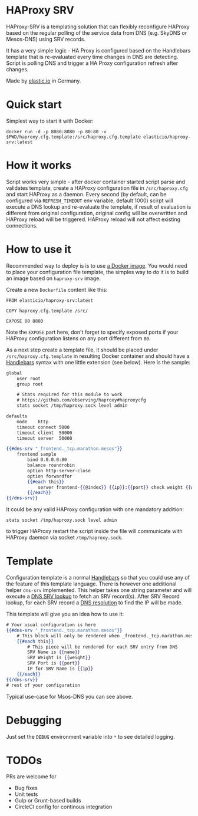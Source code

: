 # HAProxy SRV

HAProxy-SRV is a templating solution that can flexibly reconfigure HAProxy based on the regular polling of the
service data from DNS (e.g. SkyDNS or Mesos-DNS) using SRV records.

It has a very simple logic - HA Proxy is configured based on the Handlebars template that is re-evaluated every time changes in DNS are detecting. Script is polling DNS and trigger a HA Proxy configuration refresh after changes.

Made by [elastic.io](http://www.elastic.io) in Germany.

# Quick start

Simplest way to start it with Docker:

```
docker run -d -p 8080:8080 -p 80:80 -v $PWD/haproxy.cfg.template:/src/haproxy.cfg.template elasticio/haproxy-srv:latest
```

# How it works

Script works very simple - after docker container started script parse and validates template, create a HAProxy configuration file in ``/src/haproxy.cfg`` and start HAProxy as a daemon. Every second (by default, can be configured via ``REFRESH_TIMEOUT`` env variable, default 1000) scirpt will execute a DNS lookup and re-evaluate the template, if result of evaluation is different from original configuration, original config will be overwritten and HAProxy reload will be triggered. HAProxy reload will not affect existing connections.

# How to use it

Recommended way to deploy is is to use [a Docker image](https://hub.docker.com/r/elasticio/haproxy-srv/). You would need to place your configuration file template, the simples way to do it is to build an image based on ``haproxy-srv`` image. 

Create a new ``Dockerfile`` content like this:

```
FROM elasticio/haproxy-srv:latest

COPY haproxy.cfg.template /src/

EXPOSE 80 8880
```

Note the ``EXPOSE`` part here, don't forget to specify exposed ports if your HAProxy configuration listens on any port different from ``80``.

As a next step create a template file, it should be placed under ``/src/haproxy.cfg.template`` in resulting Docker container and should have a [Handlebars](http://handlebarsjs.com/) syntax with one little extension (see below). Here is the sample:

```hbs
global
    user root
    group root

    # Stats required for this module to work
    # https://github.com/observing/haproxy#haproxycfg
    stats socket /tmp/haproxy.sock level admin

defaults
    mode    http
    timeout connect 5000
    timeout client  50000
    timeout server  50000

{{#dns-srv "_frontend._tcp.marathon.mesos"}}
    frontend sample
        bind 0.0.0.0:80
        balance roundrobin
        option http-server-close
        option forwardfor
        {{#each this}}
            server frontend-{{@index}} {{ip}}:{{port}} check weight {{weight}}
        {{/each}}
{{/dns-srv}}
```

It could be any valid HAProxy configuration with one mandatory addition:

```
stats socket /tmp/haproxy.sock level admin
```

to trigger HAProxy restart the script inside the file will communicate with HAProxy daemon via socket ```/tmp/haproxy.sock```.

# Template

Configuration template is a normal [Handlebars](http://handlebarsjs.com/) so that you could use any of the feature of this template language. There is however one additional helper ``dns-srv`` implemented. This helper takes one string parameter and will execute a [DNS SRV lookup](https://nodejs.org/api/dns.html#dns_dns_resolvesrv_hostname_callback) to fetch an SRV record(s). After SRV Record lookup, for each SRV record a [DNS resolution](https://nodejs.org/api/dns.html#dns_dns_resolve_hostname_rrtype_callback) to find the IP will be made.

This template will give you an idea how to use it:

```hbs
# Your usual configuration is here
{{#dns-srv "_frontend._tcp.marathon.mesos"}}
    # This block will only be rendered when _frontend._tcp.marathon.mesos was found in DNS
    {{#each this}}
        # This piece will be rendered for each SRV entry from DNS
        SRV Name is {{name}}
        SRV Weight is {{weight}}
        SRV Port is {{port}}
        IP for SRV Name is {{ip}}
    {{/each}}
{{/dns-srv}}
# rest of your configuration
```

Typical use-case for Msos-DNS you can see above.

# Debugging

Just set the ``DEBUG`` environment variable into ``*`` to see detailed logging.

# TODOs

PRs are welcome for
 * Bug fixes
 * Unit tests
 * Gulp or Grunt-based builds
 * CircleCI config for continous integration
